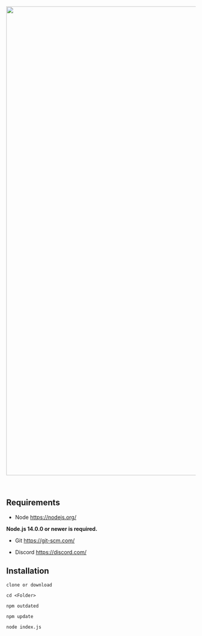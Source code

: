 <div align="center">
  <br />
  <p>
    <a href="https://discord.com/developers/applications"><img src="https://gitlab.com/mrtyldz/custom-discord-rpc/-/raw/master/example.png" width="1248" alt="Discord Developer Portal" /></a>
  </p>
  <br />
</div>


## Requirements
- Node
https://nodejs.org/

**Node.js 14.0.0 or newer is required.**

- Git
https://git-scm.com/

- Discord
https://discord.com/

## Installation

    clone or download

    cd <Folder>

    npm outdated

    npm update

    node index.js


